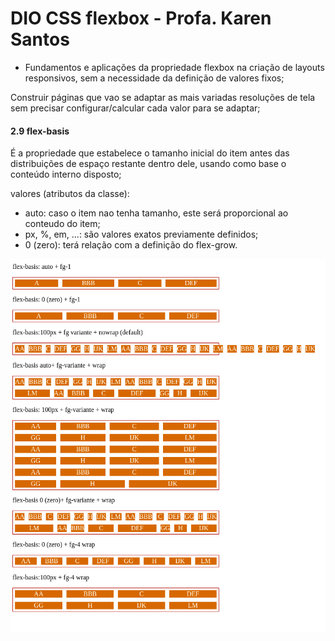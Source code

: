 # DIO CSS flexbox - Profa. Karen Santos

* Fundamentos e aplicações da propriedade flexbox na criação de layouts responsivos, sem a necessidade da definição de valores fixos;

Construir páginas que vao se adaptar as mais variadas resoluções de tela sem precisar configurar/calcular cada valor para se adaptar;


#### 2.9 flex-basis

É a propriedade que estabelece o tamanho inicial do item antes das distribuições de espaço restante dentro dele, usando como base o conteúdo interno disposto;

valores (atributos da classe): 

* auto: caso o item nao tenha tamanho, este será proporcional ao conteudo do item;
* px, %, em, ...: são valores exatos previamente definidos;
* 0 (zero): terá relação com a definição do flex-grow.

<img src="../8-flex-basis-img/1.png">
